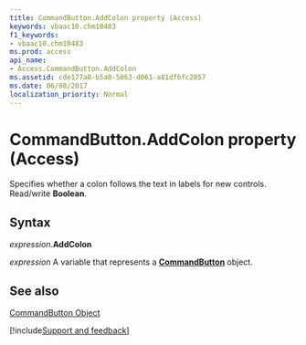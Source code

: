 ```yaml
---
title: CommandButton.AddColon property (Access)
keywords: vbaac10.chm10483
f1_keywords:
- vbaac10.chm10483
ms.prod: access
api_name:
- Access.CommandButton.AddColon
ms.assetid: cde177a8-b5a8-5063-d061-a81dfbfc2857
ms.date: 06/08/2017
localization_priority: Normal
---
```



# CommandButton.AddColon property (Access)

Specifies whether a colon follows the text in labels for new controls. Read/write  **Boolean**.


## Syntax

_expression_.**AddColon**

_expression_ A variable that represents a **[CommandButton](Access.CommandButton.md)** object.


## See also


[CommandButton Object](Access.CommandButton.md)

[!include[Support and feedback](~/includes/feedback-boilerplate.md)]